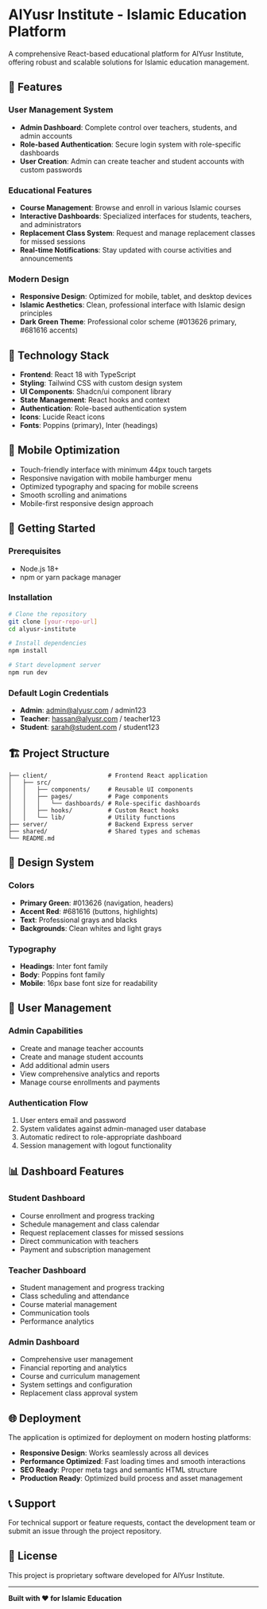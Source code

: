 # AlYusr Institute - Islamic Education Platform

A comprehensive React-based educational platform for AlYusr Institute, offering robust and scalable solutions for Islamic education management.

## 🌟 Features

### **User Management System**
- **Admin Dashboard**: Complete control over teachers, students, and admin accounts
- **Role-based Authentication**: Secure login system with role-specific dashboards
- **User Creation**: Admin can create teacher and student accounts with custom passwords

### **Educational Features**
- **Course Management**: Browse and enroll in various Islamic courses
- **Interactive Dashboards**: Specialized interfaces for students, teachers, and administrators
- **Replacement Class System**: Request and manage replacement classes for missed sessions
- **Real-time Notifications**: Stay updated with course activities and announcements

### **Modern Design**
- **Responsive Design**: Optimized for mobile, tablet, and desktop devices
- **Islamic Aesthetics**: Clean, professional interface with Islamic design principles
- **Dark Green Theme**: Professional color scheme (#013626 primary, #681616 accents)

## 🚀 Technology Stack

- **Frontend**: React 18 with TypeScript
- **Styling**: Tailwind CSS with custom design system
- **UI Components**: Shadcn/ui component library
- **State Management**: React hooks and context
- **Authentication**: Role-based authentication system
- **Icons**: Lucide React icons
- **Fonts**: Poppins (primary), Inter (headings)

## 📱 Mobile Optimization

- Touch-friendly interface with minimum 44px touch targets
- Responsive navigation with mobile hamburger menu
- Optimized typography and spacing for mobile screens
- Smooth scrolling and animations
- Mobile-first responsive design approach

## 🎯 Getting Started

### Prerequisites
- Node.js 18+ 
- npm or yarn package manager

### Installation
```bash
# Clone the repository
git clone [your-repo-url]
cd alyusr-institute

# Install dependencies
npm install

# Start development server
npm run dev
```

### Default Login Credentials
- **Admin**: admin@alyusr.com / admin123
- **Teacher**: hassan@alyusr.com / teacher123
- **Student**: sarah@student.com / student123

## 🏗️ Project Structure

```
├── client/                 # Frontend React application
│   ├── src/
│   │   ├── components/     # Reusable UI components
│   │   ├── pages/          # Page components
│   │   │   └── dashboards/ # Role-specific dashboards
│   │   ├── hooks/          # Custom React hooks
│   │   └── lib/            # Utility functions
├── server/                 # Backend Express server
├── shared/                 # Shared types and schemas
└── README.md
```

## 🎨 Design System

### Colors
- **Primary Green**: #013626 (navigation, headers)
- **Accent Red**: #681616 (buttons, highlights)
- **Text**: Professional grays and blacks
- **Backgrounds**: Clean whites and light grays

### Typography
- **Headings**: Inter font family
- **Body**: Poppins font family
- **Mobile**: 16px base font size for readability

## 🔐 User Management

### Admin Capabilities
- Create and manage teacher accounts
- Create and manage student accounts
- Add additional admin users
- View comprehensive analytics and reports
- Manage course enrollments and payments

### Authentication Flow
1. User enters email and password
2. System validates against admin-managed user database
3. Automatic redirect to role-appropriate dashboard
4. Session management with logout functionality

## 📊 Dashboard Features

### Student Dashboard
- Course enrollment and progress tracking
- Schedule management and class calendar
- Request replacement classes for missed sessions
- Direct communication with teachers
- Payment and subscription management

### Teacher Dashboard
- Student management and progress tracking
- Class scheduling and attendance
- Course material management
- Communication tools
- Performance analytics

### Admin Dashboard
- Comprehensive user management
- Financial reporting and analytics
- Course and curriculum management
- System settings and configuration
- Replacement class approval system

## 🌐 Deployment

The application is optimized for deployment on modern hosting platforms:

- **Responsive Design**: Works seamlessly across all devices
- **Performance Optimized**: Fast loading times and smooth interactions
- **SEO Ready**: Proper meta tags and semantic HTML structure
- **Production Ready**: Optimized build process and asset management

## 📞 Support

For technical support or feature requests, contact the development team or submit an issue through the project repository.

## 📄 License

This project is proprietary software developed for AlYusr Institute.

---

**Built with ❤️ for Islamic Education**
